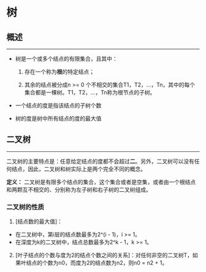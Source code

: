 # 树

## 概述
---

* 树是一个或多个结点的有限集合，且其中：

  1. 存在一个称为**根**的特定结点；

  2. 其余的结点被分成n >= 0 个不相交的集合T1，T2，...，Tn，其中的每个集合都是一棵树。T1，T2，...，Tn称为根节点的子树。

* 一个结点的度是指该结点的子树个数

* 树的度是树中所有结点的度的最大值

## 二叉树
---

二叉树的主要特点是：任意给定结点的度都不会超过**二**。另外，二叉树可以没有任何结点，因此，二叉树和树实际上是两个完全不同的概念。

**定义：** 二叉树是有限多个结点的集合，这个集合或者是空集，或者由一个根结点和两颗互不相交的、分别称为左子树和右子树的二叉树组成。

### 二叉树的性质

1. [结点数的最大值]：
  * 在二叉树中，第i层的结点数最多为2^(i - 1)，i >= 1。
  * 在深度为k的二叉树中，结点总数最多为2^k - 1，k >= 1。

2. [叶子结点的个数与度为2的结点个数之间的关系]：对任何非空的二叉树T，如果叶结点的个数为n0，而度为2的结点数为n2，则n0 = n2 + 1。
